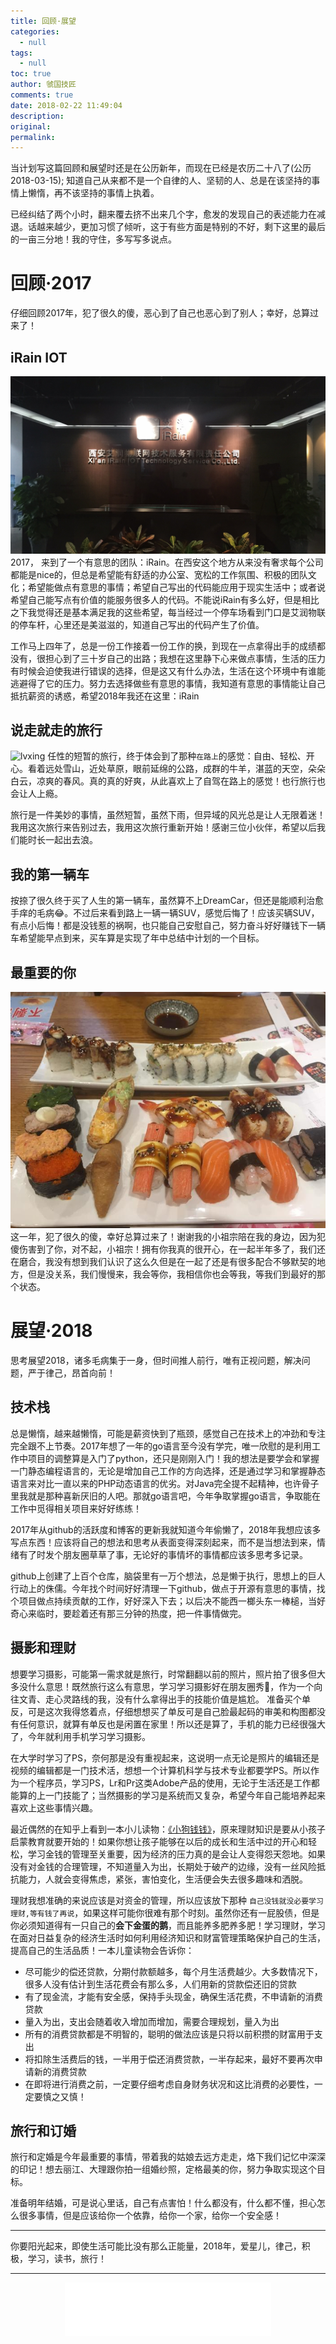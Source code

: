 ```yaml
---
title: 回顾·展望
categories:
  - null
tags:
  - null
toc: true
author: 虢国技匠
comments: true
date: 2018-02-22 11:49:04
description:
original:
permalink:
---
```


当计划写这篇回顾和展望时还是在公历新年，而现在已经是农历二十八了(公历2018-03-15); 知道自己从来都不是一个自律的人、坚韧的人、总是在该坚持的事情上懒惰，再不该坚持的事情上执着。  

已经纠结了两个小时，翻来覆去挤不出来几个字，愈发的发现自己的表述能力在减退。话越来越少，更加习惯了倾听，这于有些方面是特别的不好，剩下这里的最后的一亩三分地！我的守住，多写写多说点。

<!-- more -->

# 回顾·2017
仔细回顾2017年，犯了很久的傻，恶心到了自己也恶心到了别人；幸好，总算过来了！

## iRain IOT
![iRain](/images/hope/01.jpg)
2017， 来到了一个有意思的团队：iRain。在西安这个地方从来没有奢求每个公司都能是nice的，但总是希望能有舒适的办公室、宽松的工作氛围、积极的团队文化；希望能做点有意思的事情；希望自己写出的代码能应用于现实生活中；或者说希望自己能写点有价值的能服务很多人的代码。不能说iRain有多么好，但是相比之下我觉得还是基本满足我的这些希望，每当经过一个停车场看到门口是艾润物联的停车杆，心里还是美滋滋的，知道自己写出的代码产生了价值。

工作马上四年了，总是一份工作接着一份工作的换，到现在一点拿得出手的成绩都没有，很担心到了三十岁自己的出路；我想在这里静下心来做点事情，生活的压力有时候会迫使我进行错误的选择，但是这又有什么办法，生活在这个环境中有谁能逃避得了它的压力。努力去选择做些有意思的事情，我知道有意思的事情能让自己抵抗薪资的诱惑，希望2018年我还在这里：iRain


## 说走就走的旅行
![lvxing](/images/hope/02.JPG)
任性的短暂的旅行，终于体会到了那种`在路上`的感觉：自由、轻松、开心。看着远处雪山，近处草原，眼前延绵的公路，成群的牛羊，湛蓝的天空，朵朵白云，凉爽的春风。真的真的好爽，从此喜欢上了自驾在路上的感觉！也行旅行也会让人上瘾。     

旅行是一件美妙的事情，虽然短暂，虽然下雨，但异域的风光总是让人无限着迷！我用这次旅行来告别过去，我用这次旅行重新开始！感谢三位小伙伴，希望以后我们能时长一起出去浪。

## 我的第一辆车
按捺了很久终于买了人生的第一辆车，虽然算不上DreamCar，但还是能顺利治愈手痒的毛病😂。不过后来看到路上一辆一辆SUV，感觉后悔了！应该买辆SUV，有点小后悔！都是没钱惹的祸啊，也只能自己安慰自己，努力奋斗好好赚钱下一辆车希望能早点到来，买车算是实现了年中总结中计划的一个目标。

## 最重要的你
![lvxing](/images/hope/03.jpeg)
这一年，犯了很久的傻，幸好总算过来了！谢谢我的小祖宗陪在我的身边，因为犯傻伤害到了你，对不起，小祖宗！拥有你我真的很开心，在一起半年多了，我们还在磨合，我没有想到我们认识了这么久但是在一起了还是有很多配合不够默契的地方，但是没关系，我们慢慢来，我会等你，我相信你也会等我，等我们到最好的那个状态。


# 展望·2018
思考展望2018，诸多毛病集于一身，但时间推人前行，唯有正视问题，解决问题，严于律己，昂首向前！

## 技术栈
总是懒惰，越来越懒惰，可能是薪资快到了瓶颈，感觉自己在技术上的冲劲和专注完全跟不上节奏。2017年想了一年的go语言至今没有学完，唯一欣慰的是利用工作中项目的调整算是入门了python，还只是刚刚入门！我的想法是要学会和掌握一门静态编程语言的，无论是增加自己工作的方向选择，还是通过学习和掌握静态语言来对比一直以来的PHP动态语言的优劣。对Java完全提不起精神，也许骨子里我就是那种喜新厌旧的人吧。那就go语言吧，今年争取掌握go语言，争取能在工作中觅得相关项目来好好练练！   

2017年从github的活跃度和博客的更新我就知道今年偷懒了，2018年我想应该多写点东西！应该将自己的想法和思考从表面变得深刻起来，而不是当想法到来，情绪有了时发个朋友圈草草了事，无论好的事情坏的事情都应该多思考多记录。

github上创建了上百个仓库，脑袋里有一万个想法，总是懒于执行，思想上的巨人行动上的侏儒。今年找个时间好好清理一下github，做点于开源有意思的事情，找个项目做点持续贡献的工作，好好深入下去；以后决不能西一榔头东一棒槌，当好奇心来临时，要趁着还有那三分钟的热度，把一件事情做完。

## 摄影和理财
想要学习摄影，可能第一需求就是旅行，时常翻翻以前的照片，照片拍了很多但大多没什么意思！既然旅行这么有意思，学习学习摄影好在朋友圈秀🤣，作为一个向往文青、走心灵路线的我，没有什么拿得出手的技能价值是尴尬。
准备买个单反，可是这次我得悠着点，仔细想想买了单反可是自己脸最起码的审美和构图都没有任何意识，就算有单反也是闲置在家里！所以还是算了，手机的能力已经很强大了，今年就利用手机学习学习摄影。    

在大学时学习了PS，奈何那是没有重视起来，这说明一点无论是照片的编辑还是视频的编辑都是一门技术活，想想一个计算机科学与技术专业都要学PS。所以作为一个程序员，学习PS，Lr和Pr这类Adobe产品的使用，无论于生活还是工作都能算的上一门技能了；当然摄影的学习是系统而又复杂，希望今年自己能培养起来喜欢上这些事情兴趣。


最近偶然的在知乎上看到一本小儿读物：[《小狗钱钱》](http://www.ximalaya.com/20674107/album/4705684?feed=reset)，原来理财知识是要从小孩子启蒙教育就要开始的！如果你想让孩子能够在以后的成长和生活中过的开心和轻松，学习金钱的管理至关重要，因为经济的压力真的是会让人变得怨天怨地。如果没有对金钱的合理管理，不知道量入为出，长期处于破产的边缘，没有一丝风险抵抗能力，人就会变得焦虑，紧张，害怕变化，生活便会失去很多趣味和洒脱。

理财我想准确的来说应该是对资金的管理，所以应该放下那种 `自己没钱就没必要学习理财,等有钱了再说`，如果这样可能你很难有那个时刻。虽然你还有一屁股债，但是你必须知道得有一只自己的**会下金蛋的鹅**，而且能养多肥养多肥！学习理财，学习在面对日益复杂的经济生活时如何利用经济知识和财富管理策略保护自己的生活，提高自己的生活品质！一本儿童读物会告诉你：
* 尽可能少的偿还贷款，分期付款额越多，每个月生活费越少。大多数情况下，很多人没有估计到生活花费会有那么多，人们用新的贷款偿还旧的贷款
* 有了现金流，才能有安全感，保持手头现金，确保生活花费，不申请新的消费贷款
* 量入为出，支出会随着收入增加而增加，需要合理规划，量入为出
* 所有的消费贷款都是不明智的，聪明的做法应该是只将以前积攒的财富用于支出
* 将扣除生活费后的钱，一半用于偿还消费贷款，一半存起来，最好不要再次申请新的消费贷款
* 在即将进行消费之前，一定要仔细考虑自身财务状况和这比消费的必要性，一定要慎之又慎！

## 旅行和订婚
旅行和定婚是今年最重要的事情，带着我的姑娘去远方走走，烙下我们记忆中深深的印记！想去丽江、大理跟你拍一组婚纱照，定格最美的你，努力争取实现这个目标。   

准备明年结婚，可是说心里话，自己有点害怕！什么都没有，什么都不懂，担心怎么很多事情，但是应该给你一个依靠，给你一个家，给你一个安全感！

---

你要阳光起来，即使生活可能比没有那么正能量，2018年，爱星儿，律己，积极，学习，读书，旅行！




---
<div style="width:330px;margin: 0 auto;">
<iframe frameborder="no" border="0" marginwidth="0" marginheight="0" width=330 height=86 src="//music.163.com/outchain/player?type=2&id=33410195&auto=1&height=66"></iframe>
</div>